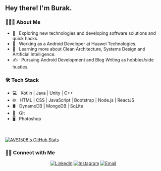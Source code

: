 <h2> Hey there! I'm Burak.</h2>

<h3> 👨🏻‍💻 About Me </h3>

- 🤔 &nbsp; Exploring new technologies and developing software solutions and quick hacks.
- 💼 &nbsp; Working as a Android Developer at Huawei Technologies.
- 🌱 &nbsp; Learning more about Clean Architecture, Systems Design and Artificial Intelligence.
- ✍️ &nbsp; Pursuing Android Development and Blog Writing as hobbies/side hustles.

<h3>🛠 Tech Stack</h3>

- 💻 &nbsp; Kotlin | Java | Unity | C++
- 🌐 &nbsp; HTML | CSS | JavaScript | Bootstrap | Node.js | ReactJS
- 🛢 &nbsp; DynamoDB | MongoDB | SqLite
- 🔧 &nbsp; Git 
- 🖥 &nbsp; Photoshop

<br/>

[![AVS1508's GitHub Stats](https://github-readme-stats.vercel.app/api?username=burakiren&show_icons=true)](https://github.com/burakiren)

<h3> 🤝🏻 Connect with Me </h3>

<p align="center">
<a href="https://www.linkedin.com/in/burak-iren-89381968/"><img alt="LinkedIn" src="https://img.shields.io/badge/LinkedIn-Burak%20Iren-blue?style=flat-square&logo=linkedin"></a>
<a href="https://www.twitter.com/burakirenn/"><img alt="Instagram" src="http://img.shields.io/badge/Twitter-burakirenn-blue?style=flat-square&logo=Twitter"></a>
<a href="mailto:burakiren54@gmail.com"><img alt="Email" src="https://img.shields.io/badge/Email-burakiren54@gmail.com-blue?style=flat-square&logo=gmail"></a>
</p>

